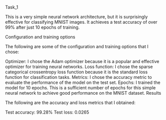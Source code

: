 Task_1

This is a very simple neural network architecture, but it is surprisingly effective for classifying MNIST images. It achieves a test accuracy of over 99% after just 10 epochs of training.

Configuration and training options

The following are some of the configuration and training options that I chose:

Optimizer: I chose the Adam optimizer because it is a popular and effective optimizer for training neural networks.
Loss function: I chose the sparse categorical crossentropy loss function because it is the standard loss function for classification tasks.
Metrics: I chose the accuracy metric to evaluate the performance of the model on the test set.
Epochs: I trained the model for 10 epochs. This is a sufficient number of epochs for this simple neural network to achieve good performance on the MNIST dataset.
Results

The following are the accuracy and loss metrics that I obtained:

Test accuracy: 99.28%
Test loss: 0.0265
